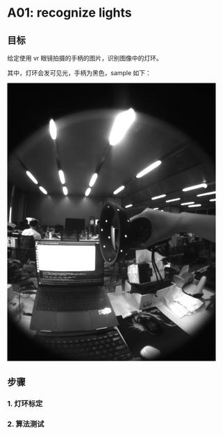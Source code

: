 # A01: recognize lights

## 目标

给定使用 vr 眼镜拍摄的手柄的图片，识别图像中的灯环。

其中，灯环会发可见光，手柄为黑色，sample 如下：

![sample](.imgs/16032990888.jpg)

## 步骤

### 1. 灯环标定

### 2. 算法测试
